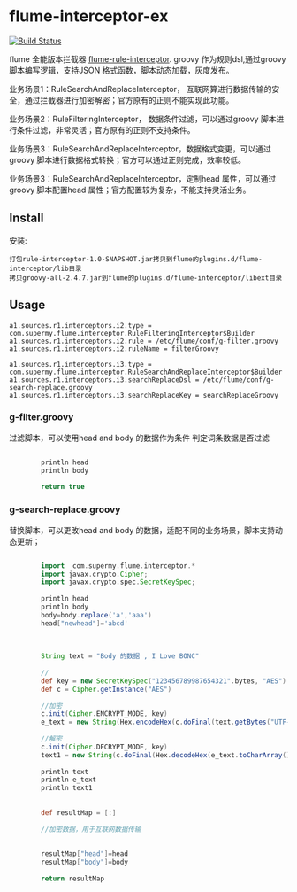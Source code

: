 # flume-interceptor-ex

[![Build Status](https://travis-ci.org/supermy/rule-interceptor.svg?branch=master)](https://github.com/supermy/rule-interceptor)

flume 全能版本拦截器 [flume-rule-interceptor](https://github.com/supermy/rule-interceptor). groovy 作为规则dsl,通过groovy 脚本编写逻辑，支持JSON 格式函数，脚本动态加载，灰度发布。

业务场景1：RuleSearchAndReplaceInterceptor， 互联网算进行数据传输的安全，通过拦截器进行加密解密；官方原有的正则不能实现此功能。

业务场景2：RuleFilteringInterceptor， 数据条件过滤，可以通过groovy 脚本进行条件过滤，非常灵活；官方原有的正则不支持条件。

业务场景3：RuleSearchAndReplaceInterceptor，数据格式变更，可以通过groovy 脚本进行数据格式转换；官方可以通过正则完成，效率较低。

业务场景3：RuleSearchAndReplaceInterceptor，定制head 属性，可以通过groovy 脚本配置head 属性；官方配置较为复杂，不能支持灵活业务。


## Install

安装:

    打包rule-interceptor-1.0-SNAPSHOT.jar拷贝到flume的plugins.d/flume-interceptor/lib目录
    拷贝groovy-all-2.4.7.jar到flume的plugins.d/flume-interceptor/libext目录

## Usage

    
    a1.sources.r1.interceptors.i2.type = com.supermy.flume.interceptor.RuleFilteringInterceptor$Builder
    a1.sources.r1.interceptors.i2.rule = /etc/flume/conf/g-filter.groovy
    a1.sources.r1.interceptors.i2.ruleName = filterGroovy
    
    a1.sources.r1.interceptors.i3.type = com.supermy.flume.interceptor.RuleSearchAndReplaceInterceptor$Builder
    a1.sources.r1.interceptors.i3.searchReplaceDsl = /etc/flume/conf/g-search-replace.groovy
    a1.sources.r1.interceptors.i3.searchReplaceKey = searchReplaceGroovy
    
        

### g-filter.groovy

过滤脚本，可以使用head and body 的数据作为条件 判定词条数据是否过滤

```  groovy

        println head
        println body
        
        return true
```



### g-search-replace.groovy

替换脚本，可以更改head and body 的数据，适配不同的业务场景，脚本支持动态更新；

``` groovy

        import  com.supermy.flume.interceptor.*
        import javax.crypto.Cipher;
        import javax.crypto.spec.SecretKeySpec;
        
        println head
        println body
        body=body.replace('a','aaa')
        head["newhead"]='abcd'
        
        
        
        String text = "Body 的数据 , I Love BONC"
        
        //
        def key = new SecretKeySpec("123456789987654321".bytes, "AES")
        def c = Cipher.getInstance("AES")
        
        //加密
        c.init(Cipher.ENCRYPT_MODE, key)
        e_text = new String(Hex.encodeHex(c.doFinal(text.getBytes("UTF-8"))))
        
        //解密
        c.init(Cipher.DECRYPT_MODE, key)
        text1 = new String(c.doFinal(Hex.decodeHex(e_text.toCharArray())))
        
        println text
        println e_text
        println text1
        
        
        def resultMap = [:]
        
        //加密数据，用于互联网数据传输
        
        
        resultMap["head"]=head
        resultMap["body"]=body
        
        return resultMap

```